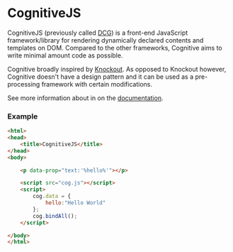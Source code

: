 # CognitiveJS

CognitiveJS (previously called [DCG](https://github.com/alperderman/dcg)) is a front-end JavaScript framework/library for rendering dynamically declared contents and templates on DOM. Compared to the other frameworks, Cognitive aims to write minimal amount code as possible.

Cognitive broadly inspired by [Knockout](https://knockoutjs.com/). As opposed to Knockout however, Cognitive doesn't have a design pattern and it can be used as a pre-processing framework with certain modifications.

See more information about in on the [documentation](https://alperderman.github.io/CognitiveJS/docs/).

### Example

```html
<html>
<head>
    <title>CognitiveJS</title>
</head>
<body>

    <p data-prop="text:'%hello%'"></p>

    <script src="cog.js"></script>
    <script>
        cog.data = {
            hello:"Hello World"
        };
        cog.bindAll();
    </script>

</body>
</html>
```
